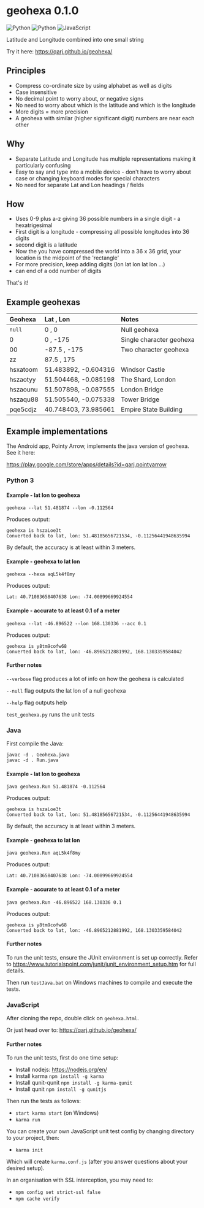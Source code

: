 # geohexa 0.1.0

![Python](https://github.com/Qarj/geohexa/workflows/Python/badge.svg)
![Python](https://github.com/Qarj/geohexa/actions/workflows/Python.yml/badge.svg)
![JavaScript](https://github.com/Qarj/geohexa/actions/workflows/JavaScript.yml/badge.svg)

Latitude and Longitude combined into one small string

Try it here: https://qarj.github.io/geohexa/

## Principles

-   Compress co-ordinate size by using alphabet as well as digits
-   Case insensitive
-   No decimal point to worry about, or negative signs
-   No need to worry about which is the latitude and which is the longitude
-   More digits = more precision
-   A geohexa with similar (higher significant digit) numbers are near each other

## Why

-   Separate Latitude and Longitude has multiple representations making it particularly confusing
-   Easy to say and type into a mobile device - don't have to worry about case or changing keyboard modes for special characters
-   No need for separate Lat and Lon headings / fields

## How

-   Uses 0-9 plus a-z giving 36 possible numbers in a single digit - a hexatrigesimal
-   First digit is a longitude - compressing all possible longitudes into 36 digits
-   second digit is a latitude
-   Now the you have compressed the world into a 36 x 36 grid, your location is the midpoint of the 'rectangle'
-   For more precision, keep adding digits (lon lat lon lat lon ...)
-   can end of a odd number of digits

That's it!

## Example geohexas

| Geohexa  | Lat , Lon            | Notes                    |
| :------- | :------------------- | :----------------------- |
| `null`   | 0 , 0                | Null geohexa             |
| 0        | 0 , -175             | Single character geohexa |
| 00       | -87.5 , -175         | Two character geohexa    |
| zz       | 87.5 , 175           |
| hsxatoom | 51.483892, -0.604316 | Windsor Castle           |
| hszaotyy | 51.504468, -0.085198 | The Shard, London        |
| hszaounu | 51.507898, -0.087555 | London Bridge            |
| hszaqu88 | 51.505540, -0.075338 | Tower Bridge             |
| pqe5cdjz | 40.748403, 73.985661 | Empire State Building    |

## Example implementations

The Android app, Pointy Arrow, implements the java version of geohexa. See it here:

https://play.google.com/store/apps/details?id=qarj.pointyarrow

### Python 3

#### Example - lat lon to geohexa

`geohexa --lat 51.481874 --lon -0.112564`

Produces output:

```
geohexa is hszaLoe3t
Converted back to lat, lon: 51.48185656721534, -0.11256441948635994
```

By default, the accuracy is at least within 3 meters.

#### Example - geohexa to lat lon

`geohexa --hexa aqL5k4f8my`

Produces output:

```
Lat: 40.71083658407638 Lon: -74.00899669924554
```

#### Example - accurate to at least 0.1 of a meter

`geohexa --lat -46.896522 --lon 168.130336 --acc 0.1`

Produces output:

```
geohexa is y8tm9cofw68
Converted back to lat, lon: -46.8965212881992, 168.1303359584042
```

#### Further notes

`--verbose` flag produces a lot of info on how the geohexa is calculated

`--null` flag outputs the lat lon of a null geohexa

`--help` flag outputs help

`test_geohexa.py` runs the unit tests

### Java

First compile the Java:

```
javac -d . Geohexa.java
javac -d . Run.java
```

#### Example - lat lon to geohexa

`java geohexa.Run 51.481874 -0.112564`

Produces output:

```
geohexa is hszaLoe3t
Converted back to lat, lon: 51.48185656721534, -0.11256441948635994
```

By default, the accuracy is at least within 3 meters.

#### Example - geohexa to lat lon

`java geohexa.Run aqL5k4f8my`

Produces output:

```
Lat: 40.71083658407638 Lon: -74.00899669924554
```

#### Example - accurate to at least 0.1 of a meter

`java geohexa.Run -46.896522 168.130336 0.1`

Produces output:

```
geohexa is y8tm9cofw68
Converted back to lat, lon: -46.8965212881992, 168.1303359584042
```

#### Further notes

To run the unit tests, ensure the JUnit environment is set up correctly. Refer to
https://www.tutorialspoint.com/junit/junit_environment_setup.htm for full details.

Then run `testJava.bat` on Windows machines to compile and execute the tests.

### JavaScript

After cloning the repo, double click on `geohexa.html`.

Or just head over to: https://qarj.github.io/geohexa/

#### Further notes

To run the unit tests, first do one time setup:

-   Install nodejs: https://nodejs.org/en/
-   Install karma `npm install -g karma`
-   Install qunit-qunit `npm install -g karma-qunit`
-   Install qunit `npm install -g qunitjs`

Then run the tests as follows:

-   `start karma start` (on Windows)
-   `karma run`

You can create your own JavaScript unit test config by changing directory to your project, then:

-   `karma init`

Which will create `karma.conf.js` (after you answer questions about your desired setup).

In an organisation with SSL interception, you may need to:

-   `npm config set strict-ssl false`
-   `npm cache verify`
